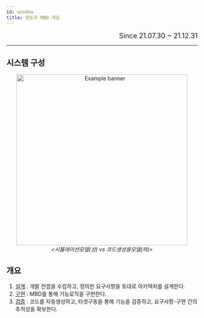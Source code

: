 ```yaml
---
id: window
title: 윈도우 MBD 개요
---
```


<div align="right">
  <font size="4">
    Since 21.07.30 ~ 21.12.31
  </font>
</div>

---

## 시스템 구성

<p align="center">
	<img
		src={require('/img/2_mbd/mbd_sys_design_init_system_comcept.png').default}
		width="450"
		alt="Example banner"
	/><br/><em>&lt;시뮬레이션모델(상) vs 코드생성용모델(하)&gt;</em>
</p>

## 개요

1. [설계](./window/window_design) : 개발 컨셉을 수립하고, 정의한 요구사항을 토대로 아키텍처를 설계한다.
2. [구현](./window/window_realize) : MBD를 통해 기능로직을 구현한다.
3. [검증](./window/window_verify) : 코드를 자동생성하고, 타겟구동을 통해 기능을 검증하고, 요구사항-구현 간의 추적성을 확보한다.

